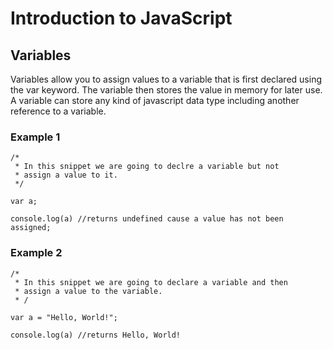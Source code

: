 # Introduction to JavaScript

## Variables
Variables allow you to assign values to a variable that is first declared using the var keyword. The variable then stores the value in memory for later use.
A variable can store any kind of javascript data type including another reference to a variable.
    
### Example 1
    /*
     * In this snippet we are going to declre a variable but not
     * assign a value to it.
     */
    
    var a; 
    
    console.log(a) //returns undefined cause a value has not been assigned;
### Example 2   
    /*
     * In this snippet we are going to declare a variable and then
     * assign a value to the variable.
     * /
    
    var a = "Hello, World!";
    
    console.log(a) //returns Hello, World!